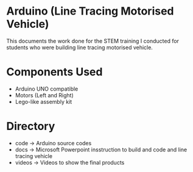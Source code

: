 # Arduino (Line Tracing Motorised Vehicle)

This documents the work done for the STEM training I conducted for students who were building line tracing motorised vehicle.

# Components Used
- Arduino UNO compatible
- Motors (Left and Right)
- Lego-like assembly kit

# Directory
- code   -> Arduino source codes 
- docs   -> Microsoft Powerpoint insstruction to build and code and line tracing vehicle
- videos -> Videos to show the final products 
